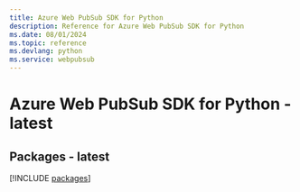 ```yaml
---
title: Azure Web PubSub SDK for Python
description: Reference for Azure Web PubSub SDK for Python
ms.date: 08/01/2024
ms.topic: reference
ms.devlang: python
ms.service: webpubsub
---
```

# Azure Web PubSub SDK for Python - latest
## Packages - latest
[!INCLUDE [packages](web-pubsub-index.md)]